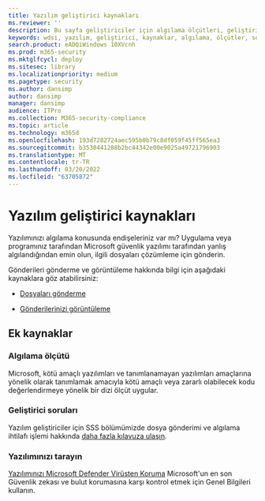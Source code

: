 ```yaml
---
title: Yazılım geliştirici kaynakları
ms.reviewer: ''
description: Bu sayfa geliştiriciler için algılama ölçütleri, geliştirici soruları ve yazılımlarınızı Güvenlik zekası denetimi gibi bilgiler sağlar.
keywords: wdsi, yazılım, geliştirici, kaynaklar, algılama, ölçütler, sorular, tarama, yazılım, tanımlar, bulut, koruma, güvenlik zekası
search.product: eADQiWindows 10XVcnh
ms.prod: m365-security
ms.mktglfcycl: deploy
ms.sitesec: library
ms.localizationpriority: medium
ms.pagetype: security
ms.author: dansimp
author: dansimp
manager: dansimp
audience: ITPro
ms.collection: M365-security-compliance
ms.topic: article
ms.technology: m365d
ms.openlocfilehash: 193d7282724aec595b0b79c8df059f45ff565ea3
ms.sourcegitcommit: b3530441288b2bc44342e00e9025a49721796903
ms.translationtype: MT
ms.contentlocale: tr-TR
ms.lasthandoff: 03/20/2022
ms.locfileid: "63705872"
---
```

# <a name="software-developer-resources"></a>Yazılım geliştirici kaynakları

Yazılımınızı algılama konusunda endişeleriniz var mı?
Uygulama veya programınız tarafından Microsoft güvenlik yazılımı tarafından yanlış algılandığından emin olun, ilgili dosyaları çözümleme için gönderin.

Gönderileri gönderme ve görüntüleme hakkında bilgi için aşağıdaki kaynaklara göz atabilirsiniz:

- [Dosyaları gönderme](https://www.microsoft.com/wdsi/filesubmission)

- [Gönderilerinizi görüntüleme](https://www.microsoft.com/wdsi/submissionhistory)

## <a name="additional-resources"></a>Ek kaynaklar

### <a name="detection-criteria"></a>Algılama ölçütü

Microsoft, kötü amaçlı yazılımları ve tanımlanamayan yazılımları amaçlarına yönelik olarak [](criteria.md) tanımlamak amacıyla kötü amaçlı veya zararlı olabilecek kodu değerlendirmeye yönelik bir dizi ölçüt uygular.

### <a name="developer-questions"></a>Geliştirici soruları

Yazılım geliştiriciler için SSS bölümümizde dosya gönderimi ve algılama ihtilafı işlemi hakkında [daha fazla kılavuza ulaşın](developer-faq.yml).

### <a name="scan-your-software"></a>Yazılımınızı tarayın

[Yazılımınızı Microsoft Defender Virüsten Koruma](/microsoft-365/security/defender-endpoint/microsoft-defender-antivirus-in-windows-10) Microsoft'un en son Güvenlik zekası ve bulut korumasına karşı kontrol etmek için Genel Bilgileri kullanın.